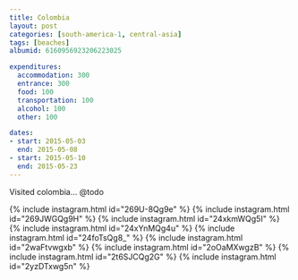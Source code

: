 ```yaml
---
title: Colombia
layout: post
categories: [south-america-1, central-asia]
tags: [beaches]
albumid: 6160956923206223025

expenditures:
  accommodation: 300
  entrance: 300
  food: 100
  transportation: 100
  alcohol: 100
  other: 100

dates:
- start: 2015-05-03
  end: 2015-05-08
- start: 2015-05-10
  end: 2015-05-23
---
```

Visited colombia... @todo

{% include instagram.html id="269U-8Qg9e" %}
{% include instagram.html id="269JWGQg9H" %}
{% include instagram.html id="24xkmWQg5I" %}
{% include instagram.html id="24xYnMQg4u" %}
{% include instagram.html id="24foTsQg8_" %}
{% include instagram.html id="2waFtvwgxb" %}
{% include instagram.html id="2oOaMXwgzB" %}
{% include instagram.html id="2t6SJCQg2G" %}
{% include instagram.html id="2yzDTxwg5n" %}
